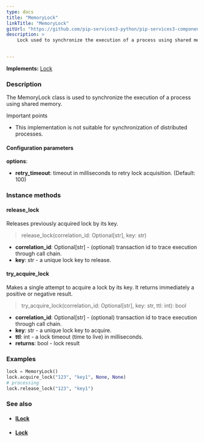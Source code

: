 ```yaml
---
type: docs
title: "MemoryLock"
linkTitle: "MemoryLock"
gitUrl: "https://github.com/pip-services3-python/pip-services3-components-python"
description: >
    Lock used to synchronize the execution of a process using shared memory.

    
---
```


**Implements:** [Lock](../lock)

### Description

The MemoryLock class is used to synchronize the execution of a process using shared memory.

Important points

- This implementation is not suitable for synchronization of distributed processes.

#### Configuration parameters
**options**:
- **retry_timeout**: timeout in milliseconds to retry lock acquisition. (Default: 100)


### Instance methods

#### release_lock
Releases previously acquired lock by its key.

> release_lock(correlation_id: Optional[str], key: str)

- **correlation_id**: Optional[str] - (optional) transaction id to trace execution through call chain.
- **key**: str - a unique lock key to release.


#### try_acquire_lock
Makes a single attempt to acquire a lock by its key.
It returns immediately a positive or negative result.

> try_acquire_lock(correlation_id: Optional[str], key: str, ttl: int): bool

- **correlation_id**: Optional[str] - (optional) transaction id to trace execution through call chain.
- **key**: str - a unique lock key to acquire.
- **ttl**: int - a lock timeout (time to live) in milliseconds.
- **returns**: bool - lock result

### Examples

```python
lock = MemoryLock()
lock.acquire_lock("123", "key1", None, None)
# processing
lock.release_lock("123", "key1")

```

### See also
- #### [ILock](../ilock)
- #### [Lock](../lock)
